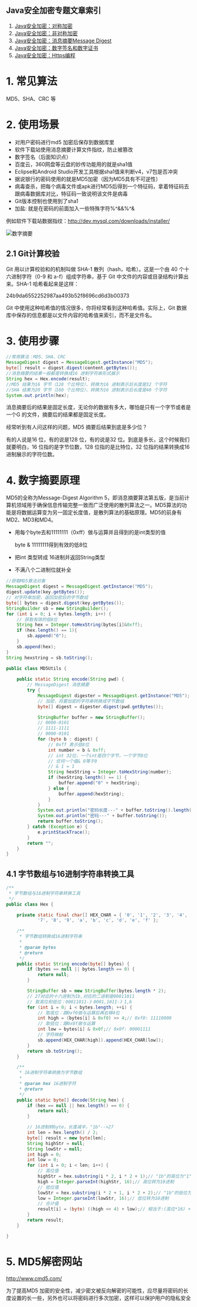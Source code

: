 ## Java安全加密专题文章索引

1. [Java安全加密：对称加密](http://blog.csdn.net/axi295309066/article/details/52491077)
2. [Java安全加密：非对称加密](http://blog.csdn.net/axi295309066/article/details/52494640)
3. [Java安全加密：消息摘要Message Digest](http://blog.csdn.net/axi295309066/article/details/52494725)
4. [Java安全加密：数字签名和数字证书](http://blog.csdn.net/axi295309066/article/details/52494832)
5. [Java安全加密：Https编程](http://blog.csdn.net/axi295309066/article/details/52494902)


# 1. 常见算法
MD5、SHA、CRC 等

# 2. 使用场景

- 对用户密码进行md5 加密后保存到数据库里
- 软件下载站使用消息摘要计算文件指纹，防止被篡改
- 数字签名（后面知识点）
- 百度云，360网盘等云盘的妙传功能用的就是sha1值
- Eclipse和Android Studio开发工具根据sha1值来判断v4，v7包是否冲突
- 据说银行的密码使用的就是MD5加密（因为MD5具有不可逆性）
- 病毒查杀，把每个病毒文件或apk进行MD5后得到一个特征码，拿着特征码去跟病毒数据库对比，特征码一致说明该文件是病毒
- Git版本控制也使用到了sha1
- 加盐: 就是在密码的前面加入一些特殊字符%^&&%^&

例如软件下载站数据指纹：http://dev.mysql.com/downloads/installer/

![数字摘要](http://img.blog.csdn.net/20160910135955384)

## 2.1 Git计算校验

Git 用以计算校验和的机制叫做 SHA-1 散列（hash，哈希）。这是一个由 40 个十六进制字符（0-9 和 a-f）组成字符串，基于 Git 中文件的内容或目录结构计算出来。SHA-1 哈希看起来是这样：

24b9da6552252987aa493b52f8696cd6d3b00373

Git 中使用这种哈希值的情况很多，你将经常看到这种哈希值。实际上，Git 数据库中保存的信息都是以文件内容的哈希值来索引，而不是文件名。


# 3. 使用步骤

```java
//常用算法：MD5、SHA、CRC
MessageDigest digest = MessageDigest.getInstance("MD5");
byte[] result = digest.digest(content.getBytes());
//消息摘要的结果一般都是转换成16 进制字符串形式展示
String hex = Hex.encode(result);
//MD5 结果为16 字节（128 个比特位）、转换为16 进制表示后长度是32 个字符
//SHA 结果为20 字节（160 个比特位）、转换为16 进制表示后长度是40 个字符
System.out.println(hex);
```
消息摘要后的结果是固定长度，无论你的数据有多大，哪怕是只有一个字节或者是一个G 的文件，摘要后的结果都是固定长度。

经常听到有人问这样的问题，MD5 摘要后结果到底是多少位？

有的人说是16 位，有的说是128 位，有的说是32 位。到底是多长，这个时候我们就要明白，16 位指的是字节位数，128 位指的是比特位，32 位指的结果转换成16 进制展示的字符位数。

# 4. 数字摘要原理

MD5的全称为Message-Digest Algorithm 5，即消息摘要算法第五版，是当前计算机领域用于确保信息传输完整一致而广泛使用的散列算法之一。MD5算法的功能是将数据运算变为另一固定长度值，是散列算法的基础原理。MD5的前身有MD2、MD3和MD4。

- 用每个byte去和11111111（0xff）做与运算并且得到的是int类型的值

   byte & 11111111得到有效的低8位

- 把int 类型转成 16进制并返回String类型
- 不满八个二进制位就补全

```java
//获取MD5算法对象
MessageDigest digest = MessageDigest.getInstance("MD5");
digest.update(key.getBytes());
// 对字符串加密，返回加密后的字节数组
byte[] bytes = digest.digest(key.getBytes());
StringBuilder sb = new StringBuilder();
for (int i = 0; i < bytes.length; i++) {
  	// 获取有效的低8位
    String hex = Integer.toHexString(bytes[i]&0xff);
    if (hex.length() == 1){
        sb.append("0");
    }
    sb.append(hex);
}
String hexstring = sb.toString();
```

```java
public class MD5Utils {
    
    public static String encode(String pwd) {
        // MessageDigest 消息摘要
        try {
            MessageDigest digester = MessageDigest.getInstance("MD5");
            // 加密，将要加密的字符串转换成字节数组
            byte[] digest = digester.digest(pwd.getBytes());

            StringBuffer buffer = new StringBuffer();
            // 0000-0101
            // 1111-1111
            // 0000-0101
            for (byte b : digest) {
                // 0xff 表示低8位
                int number = b & 0xff;
                // int 32位，一个int是四个字节，一个字节8位
                // 任何一个值& 0等于0
                // & 1 = 1
                String hexString = Integer.toHexString(number);
                if (hexString.length() == 1) {
                    buffer.append("0" + hexString);
                } else {
                    buffer.append(hexString);
                }
            }
            System.out.println("密码长度---" + buffer.toString().length());
            System.out.println("密码---" + buffer.toString());
            return buffer.toString();
        } catch (Exception e) {
            e.printStackTrace();
        }
        return "";
    }
}
```
## 4.1 字节数组与16进制字符串转换工具

```java
/**
 * 字节数组与16进制字符串转换工具
 */
public class Hex {

	private static final char[] HEX_CHAR = { '0', '1', '2', '3', '4', '5', '6',
			'7', '8', '9', 'a', 'b', 'c', 'd', 'e', 'f' };

	/**
	 * 字节数组转换成16进制字符串
	 * 
	 * @param bytes
	 * @return
	 */
	public static String encode(byte[] bytes) {
		if (bytes == null || bytes.length == 0) {
			return null;
		}

		StringBuffer sb = new StringBuffer(bytes.length * 2);
		// 27对应的十六进制为1b,对应的二进制是00011011
		// 取高位和低位：00011011-》0001,1011-》1,b
		for (int i = 0; i < bytes.length; ++i) {
			// 取高位：跟0xf0做与运算后再右移4位
			int high = (bytes[i] & 0xf0) >> 4;// 0xf0: 11110000
			// 取低位：跟0x0f做与运算
			int low = bytes[i] & 0x0f;// 0x0f: 00001111
			// 字符映射
			sb.append(HEX_CHAR[high]).append(HEX_CHAR[low]);
		}
		return sb.toString();
	}

	/**
	 * 16进制字符串转换为字节数组
	 * 
	 * @param hex 16进制字符  
	 * @return
	 */
	public static byte[] decode(String hex) {
		if (hex == null || hex.length() == 0) {
			return null;
		}

		// 16进制转byte，长度减半，"1b"-->27
		int len = hex.length() / 2;
		byte[] result = new byte[len];
		String highStr = null;
		String lowStr = null;
		int high = 0;
		int low = 0;
		for (int i = 0; i < len; i++) {
			// 高位值
			highStr = hex.substring(i * 2, i * 2 + 1);// "1b"的高位为"1"
			high = Integer.parseInt(highStr, 16);// 高位转为10进制
			// 低位值
			lowStr = hex.substring(i * 2 + 1, i * 2 + 2);// "1b"的低位为"b"
			low = Integer.parseInt(lowStr, 16);// 低位转为10进制
			// 合计值
			result[i] = (byte) ((high << 4) + low);// 相当于:(高位*16) + 低位
		}
		return result;
	}

}
```

# 5. MD5解密网站

http://www.cmd5.com/

为了提高MD5 加密的安全性，减少密文被反向解密的可能性，应尽量将密码的长度设置的长一些，另外也可以将密码进行多次加密，这样可以保护用户的隐私安全